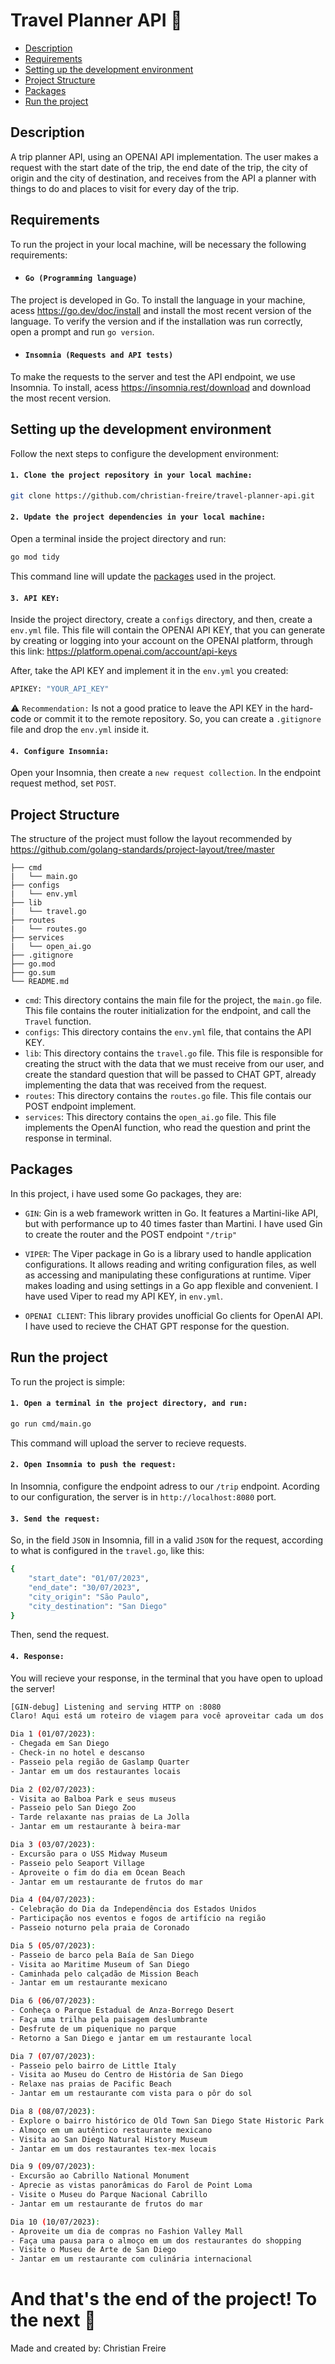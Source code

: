 # Travel Planner API 🛫

- [Description](#description)
- [Requirements](#requirements)
- [Setting up the development environment](#setting-up-the-development-environment)
- [Project Structure](#project-structure)
- [Packages](#packages)
- [Run the project](#run-the-project)

## Description

A trip planner API, using an OPENAI API implementation. The user makes a request with the start date of the trip, the end date of the trip, the city of origin and the city of destination, and receives from the API a planner with things to do and places to visit for every day of the trip.


## Requirements

To run the project in your local machine, will be necessary the following requirements:

- #### `Go (Programming language)`
The project is developed in Go. To install the language in your machine, acess https://go.dev/doc/install and install the most recent version of the language. To verify the version and if the installation was run correctly, open a prompt and run `go version`.

- #### `Insomnia (Requests and API tests)`
To make the requests to the server and test the API endpoint, we use Insomnia. To install, acess https://insomnia.rest/download and download the most recent version.  

## Setting up the development environment

Follow the next steps to configure the development environment:

#### `1. Clone the project repository in your local machine: `

```bash
git clone https://github.com/christian-freire/travel-planner-api.git
```

#### `2. Update the project dependencies in your local machine: `
Open a terminal inside the project directory and run:

```bash
go mod tidy
```
This command line will update the [packages](#packages) used in the project.

#### `3. API KEY: `
Inside the project directory, create a `configs` directory, and then, create a `env.yml` file. This file will contain the OPENAI API KEY, that you can generate by creating or logging into your account on the OPENAI platform, through this link: https://platform.openai.com/account/api-keys

After, take the API KEY and implement it in the `env.yml` you created: 

```bash
APIKEY: "YOUR_API_KEY"
```

⚠️ `Recommendation:` Is not a good pratice to leave the API KEY in the hard-code or commit it to the remote repository. So, you can create a `.gitignore` file and drop the `env.yml` inside it. 

#### `4. Configure Insomnia: `
Open your Insomnia, then create a `new request collection`. In the endpoint request method, set `POST`.

## Project Structure
The structure of the project must follow the layout recommended by https://github.com/golang-standards/project-layout/tree/master

```
├── cmd
|   └── main.go
├── configs
|   └── env.yml
├── lib
|   └── travel.go
├── routes
|   └── routes.go
├── services
|   └── open_ai.go 
├── .gitignore
├── go.mod
├── go.sum     
└── README.md
```

- `cmd`: This directory contains the main file for the project, the `main.go` file. This file contains the router initialization for the endpoint, and call the `Travel` function.
- `configs`: This directory contains the `env.yml` file, that contains the API KEY.
- `lib`: This directory contains the `travel.go` file. This file is responsible for creating the struct with the data that we must receive from our user, and create the standard question that will be passed to CHAT GPT, already implementing the data that was received from the request.
- `routes`: This directory contains the `routes.go` file. This file contais our POST endpoint implement.
- `services`: This directory contains the `open_ai.go` file. This file implements the OpenAI function, who read the question and print the response in terminal.

## Packages

In this project, i have used some Go packages, they are: 

- `GIN`: Gin is a web framework written in Go. It features a Martini-like API, but with performance up to 40 times faster than Martini. I have used Gin to create the router and the POST endpoint `"/trip"`

- `VIPER`: The Viper package in Go is a library used to handle application configurations. It allows reading and writing configuration files, as well as accessing and manipulating these configurations at runtime. Viper makes loading and using settings in a Go app flexible and convenient. I have used Viper to read my API KEY, in `env.yml`.

- `OPENAI CLIENT`: This library provides unofficial Go clients for OpenAI API. I have used to recieve the CHAT GPT response for the question.

## Run the project
To run the project is simple:

#### `1. Open a terminal in the project directory, and run: `
```bash
go run cmd/main.go
```
This command will upload the server to recieve requests. 

#### `2. Open Insomnia to push the request: `
In Insomnia, configure the endpoint adress to our `/trip` endpoint. Acording to our configuration, the server is in `http://localhost:8080` port. 

#### `3. Send the request: `
So, in the field `JSON` in Insomnia, fill in a valid `JSON` for the request, according to what is configured in the `travel.go`, like this:

```bash
{
	"start_date": "01/07/2023",
	"end_date": "30/07/2023",
	"city_origin": "São Paulo",
	"city_destination": "San Diego"
}
```
Then, send the request.

#### `4. Response: `
You will recieve your response, in the terminal that you have open to upload the server!

```bash
[GIN-debug] Listening and serving HTTP on :8080
Claro! Aqui está um roteiro de viagem para você aproveitar cada um dos dias em San Diego:

Dia 1 (01/07/2023):
- Chegada em San Diego
- Check-in no hotel e descanso
- Passeio pela região de Gaslamp Quarter
- Jantar em um dos restaurantes locais

Dia 2 (02/07/2023):
- Visita ao Balboa Park e seus museus
- Passeio pelo San Diego Zoo
- Tarde relaxante nas praias de La Jolla
- Jantar em um restaurante à beira-mar

Dia 3 (03/07/2023):
- Excursão para o USS Midway Museum
- Passeio pelo Seaport Village
- Aproveite o fim do dia em Ocean Beach
- Jantar em um restaurante de frutos do mar

Dia 4 (04/07/2023):
- Celebração do Dia da Independência dos Estados Unidos
- Participação nos eventos e fogos de artifício na região
- Passeio noturno pela praia de Coronado

Dia 5 (05/07/2023):
- Passeio de barco pela Baía de San Diego
- Visita ao Maritime Museum of San Diego
- Caminhada pelo calçadão de Mission Beach
- Jantar em um restaurante mexicano

Dia 6 (06/07/2023):
- Conheça o Parque Estadual de Anza-Borrego Desert
- Faça uma trilha pela paisagem deslumbrante
- Desfrute de um piquenique no parque
- Retorno a San Diego e jantar em um restaurante local

Dia 7 (07/07/2023):
- Passeio pelo bairro de Little Italy
- Visita ao Museu do Centro de História de San Diego
- Relaxe nas praias de Pacific Beach
- Jantar em um restaurante com vista para o pôr do sol

Dia 8 (08/07/2023):
- Explore o bairro histórico de Old Town San Diego State Historic Park
- Almoço em um autêntico restaurante mexicano
- Visita ao San Diego Natural History Museum
- Jantar em um dos restaurantes tex-mex locais

Dia 9 (09/07/2023):
- Excursão ao Cabrillo National Monument
- Aprecie as vistas panorâmicas do Farol de Point Loma
- Visite o Museu do Parque Nacional Cabrillo
- Jantar em um restaurante de frutos do mar

Dia 10 (10/07/2023):
- Aproveite um dia de compras no Fashion Valley Mall
- Faça uma pausa para o almoço em um dos restaurantes do shopping
- Visite o Museu de Arte de San Diego
- Jantar em um restaurante com culinária internacional
```

# And that's the end of the project! To the next 🚀

Made and created by: Christian Freire


